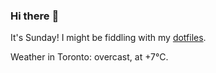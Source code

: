 ### Hi there :wave:

It's Sunday! I might be fiddling with my [dotfiles](https://github.com/bewuethr/dotfiles).

Weather in Toronto: overcast, at +7°C.

